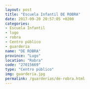 ```yaml
---
layout: post
title: "Escuela Infantil DE ROBRA"
date: 2017-09-20 20:57:05 +0200
categories:
- Escuela Infantil
- lugo
- robra
- Centro público
- guarderia
name: "DE ROBRA"
province: "Lugo"
location: "Robra"
code: "27015669"
type: "Centro público"
img: guarderia.jpg
permalink: /guarderias/de-robra.html
---
```

